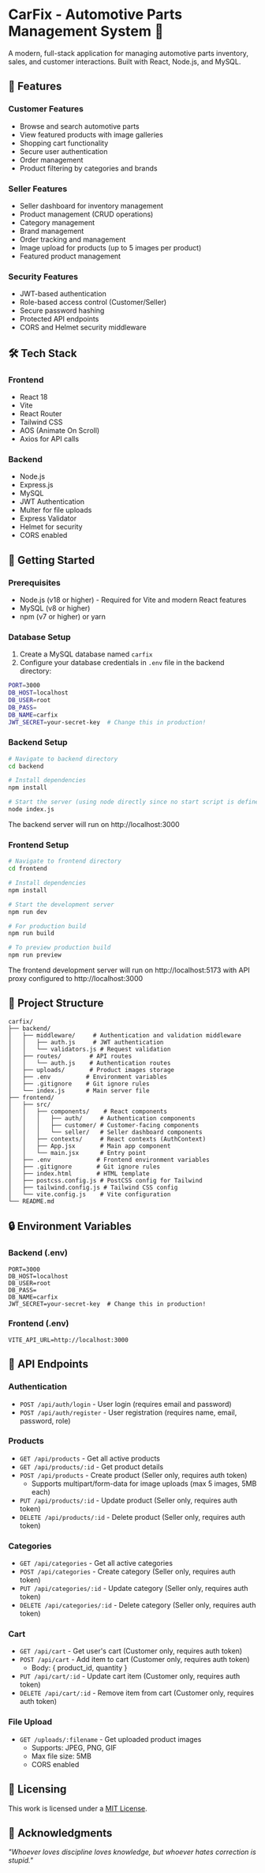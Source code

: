# CarFix - Automotive Parts Management System 🚗

A modern, full-stack application for managing automotive parts inventory, sales, and customer interactions. Built with React, Node.js, and MySQL.

## 🌟 Features

### Customer Features
- Browse and search automotive parts
- View featured products with image galleries
- Shopping cart functionality
- Secure user authentication
- Order management
- Product filtering by categories and brands

### Seller Features
- Seller dashboard for inventory management
- Product management (CRUD operations)
- Category management
- Brand management
- Order tracking and management
- Image upload for products (up to 5 images per product)
- Featured product management

### Security Features
- JWT-based authentication
- Role-based access control (Customer/Seller)
- Secure password hashing
- Protected API endpoints
- CORS and Helmet security middleware

## 🛠️ Tech Stack

### Frontend
- React 18
- Vite
- React Router
- Tailwind CSS
- AOS (Animate On Scroll)
- Axios for API calls

### Backend
- Node.js
- Express.js
- MySQL
- JWT Authentication
- Multer for file uploads
- Express Validator
- Helmet for security
- CORS enabled

## 🚀 Getting Started

### Prerequisites
- Node.js (v18 or higher) - Required for Vite and modern React features
- MySQL (v8 or higher)
- npm (v7 or higher) or yarn

### Database Setup
1. Create a MySQL database named `carfix`
2. Configure your database credentials in `.env` file in the backend directory:
```bash
PORT=3000
DB_HOST=localhost
DB_USER=root
DB_PASS=
DB_NAME=carfix
JWT_SECRET=your-secret-key  # Change this in production!
```

### Backend Setup
```bash
# Navigate to backend directory
cd backend

# Install dependencies
npm install

# Start the server (using node directly since no start script is defined)
node index.js
```
The backend server will run on http://localhost:3000

### Frontend Setup
```bash
# Navigate to frontend directory
cd frontend

# Install dependencies
npm install

# Start the development server
npm run dev

# For production build
npm run build

# To preview production build
npm run preview
```
The frontend development server will run on http://localhost:5173 with API proxy configured to http://localhost:3000

## 📁 Project Structure

```
carfix/
├── backend/
│   ├── middleware/     # Authentication and validation middleware
│   │   ├── auth.js     # JWT authentication
│   │   └── validators.js # Request validation
│   ├── routes/        # API routes
│   │   └── auth.js    # Authentication routes
│   ├── uploads/       # Product images storage
│   ├── .env          # Environment variables
│   ├── .gitignore    # Git ignore rules
│   └── index.js      # Main server file
├── frontend/
│   ├── src/
│   │   ├── components/    # React components
│   │   │   ├── auth/     # Authentication components
│   │   │   ├── customer/ # Customer-facing components
│   │   │   └── seller/   # Seller dashboard components
│   │   ├── contexts/     # React contexts (AuthContext)
│   │   ├── App.jsx       # Main app component
│   │   └── main.jsx      # Entry point
│   ├── .env             # Frontend environment variables
│   ├── .gitignore       # Git ignore rules
│   ├── index.html       # HTML template
│   ├── postcss.config.js # PostCSS config for Tailwind
│   ├── tailwind.config.js # Tailwind CSS config
│   └── vite.config.js    # Vite configuration
└── README.md
```

## 🔒 Environment Variables

### Backend (.env)
```env
PORT=3000
DB_HOST=localhost
DB_USER=root
DB_PASS=
DB_NAME=carfix
JWT_SECRET=your-secret-key  # Change this in production!
```

### Frontend (.env)
```env
VITE_API_URL=http://localhost:3000
```

## 📝 API Endpoints

### Authentication
- `POST /api/auth/login` - User login (requires email and password)
- `POST /api/auth/register` - User registration (requires name, email, password, role)

### Products
- `GET /api/products` - Get all active products
- `GET /api/products/:id` - Get product details
- `POST /api/products` - Create product (Seller only, requires auth token)
  - Supports multipart/form-data for image uploads (max 5 images, 5MB each)
- `PUT /api/products/:id` - Update product (Seller only, requires auth token)
- `DELETE /api/products/:id` - Delete product (Seller only, requires auth token)

### Categories
- `GET /api/categories` - Get all active categories
- `POST /api/categories` - Create category (Seller only, requires auth token)
- `PUT /api/categories/:id` - Update category (Seller only, requires auth token)
- `DELETE /api/categories/:id` - Delete category (Seller only, requires auth token)

### Cart
- `GET /api/cart` - Get user's cart (Customer only, requires auth token)
- `POST /api/cart` - Add item to cart (Customer only, requires auth token)
  - Body: { product_id, quantity }
- `PUT /api/cart/:id` - Update cart item (Customer only, requires auth token)
- `DELETE /api/cart/:id` - Remove item from cart (Customer only, requires auth token)

### File Upload
- `GET /uploads/:filename` - Get uploaded product images
  - Supports: JPEG, PNG, GIF
  - Max file size: 5MB
  - CORS enabled

## :scroll: Licensing

This work is licensed under a [MIT License](LICENSE).

## :brain: Acknowledgments

_"Whoever loves discipline loves knowledge, but whoever hates correction is stupid."_